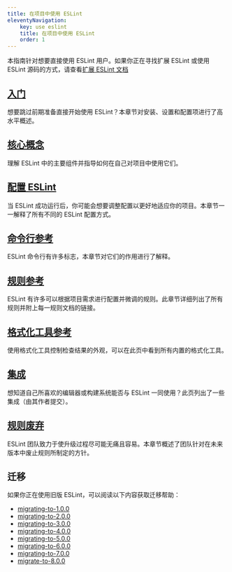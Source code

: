```yaml
---
title: 在项目中使用 ESLint
eleventyNavigation:
    key: use eslint
    title: 在项目中使用 ESLint
    order: 1
---
```


本指南针对想要直接使用 ESLint 用户。如果你正在寻找扩展 ESLint 或使用 ESLint 源码的方式，请查看[扩展 ESLint 文档](../extend/)

## [入门](getting-started)

想要跳过前期准备直接开始使用 ESLint？本章节对安装、设置和配置项进行了高水平概述。

## [核心概念](core-concepts)

理解 ESLint 中的主要组件并指导如何在自己对项目中使用它们。

## [配置 ESLint](configure/)

当 ESLint 成功运行后，你可能会想要调整配置以更好地适应你的项目。本章节一一解释了所有不同的 ESLint 配置方式。

## [命令行参考](command-line-interface)

ESLint 命令行有许多标志，本章节对它们的作用进行了解释。

## [规则参考](../rules/)

ESLint 有许多可以根据项目需求进行配置并微调的规则。此章节详细列出了所有规则并附上每一规则文档的链接。

## [格式化工具参考](formatters)

使用格式化工具控制检查结果的外观，可以在此页中看到所有内置的格式化工具。

## [集成](integrations)

想知道自己所喜欢的编辑器或构建系统能否与 ESLint 一同使用？此页列出了一些集成（由其作者提交）。

## [规则废弃](rule-deprecation)

ESLint 团队致力于使升级过程尽可能无痛且容易。本章节概述了团队针对在未来版本中废止规则所制定的方针。

## 迁移

如果你正在使用旧版 ESLint，可以阅读以下内容获取迁移帮助：

* [migrating-to-1.0.0](migrating-to-1.0.0)
* [migrating-to-2.0.0](migrating-to-2.0.0)
* [migrating-to-3.0.0](migrating-to-3.0.0)
* [migrating-to-4.0.0](migrating-to-4.0.0)
* [migrating-to-5.0.0](migrating-to-5.0.0)
* [migrating-to-6.0.0](migrating-to-6.0.0)
* [migrating-to-7.0.0](migrating-to-7.0.0)
* [migrate-to-8.0.0](migrate-to-8.0.0)
